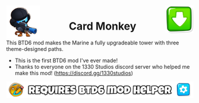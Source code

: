 <a href="https://github.com/bennik06/Full-Marine-Tower/releases/latest/download/Marine.dll">
    <img align="left" alt="Icon" height="90" src="Icon.png">
    <img align="right" alt="Download" height="75" src="https://raw.githubusercontent.com/gurrenm3/BTD-Mod-Helper/master/BloonsTD6%20Mod%20Helper/Resources/DownloadBtn.png">
</a>

<h1 align="center">Card Monkey</h1>
This BTD6 mod makes the Marine a fully upgradeable tower with three theme-designed paths.

* This is the first BTD6 mod I've ever made!
* Thanks to everyone on the 1330 Studios discord server who helped me make this mod! (https://discord.gg/1330studios)

[![Requires BTD6 Mod Helper](https://raw.githubusercontent.com/gurrenm3/BTD-Mod-Helper/master/banner.png)](https://github.com/gurrenm3/BTD-Mod-Helper#readme)
